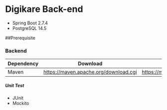 # Digikare Back-end
* Spring Boot 2.7.4
* PostgreSQL 14.5

##Prerequisite
### Backend
|Dependency|Download | Install |
| --- | --- | --- |
|Maven|https://maven.apache.org/download.cgi|https://maven.apache.org/install.html|

##### Unit Test
* JUnit
* Mockito